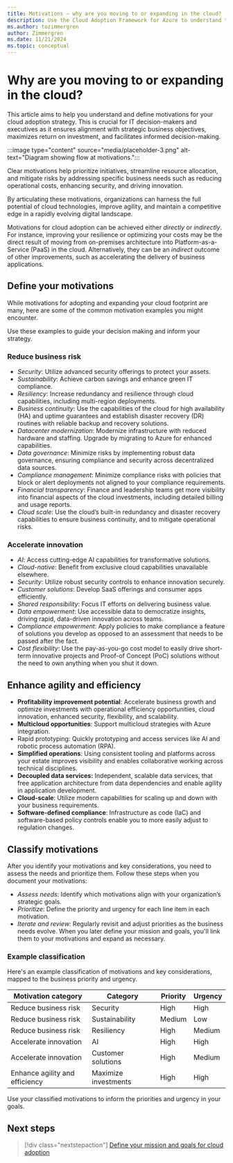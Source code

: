 ```yaml
---
title: Motivations – why are you moving to or expanding in the cloud? 
description: Use the Cloud Adoption Framework for Azure to understand the motivations behind cloud migration that can help produce more successful business outcomes.
ms.author: tozimmergren
author: Zimmergren
ms.date: 11/21/2024
ms.topic: conceptual
---
```


# Why are you moving to or expanding in the cloud?

This article aims to help you understand and define motivations for your cloud adoption strategy. This is crucial for IT decision-makers and executives as it ensures alignment with strategic business objectives, maximizes return on investment, and facilitates informed decision-making.

:::image type="content" source="media/placeholder-3.png" alt-text="Diagram showing flow at motivations.":::

Clear motivations help prioritize initiatives, streamline resource allocation, and mitigate risks by addressing specific business needs such as reducing operational costs, enhancing security, and driving innovation.  

By articulating these motivations, organizations can harness the full potential of cloud technologies, improve agility, and maintain a competitive edge in a rapidly evolving digital landscape.

Motivations for cloud adoption can be achieved either *directly* or *indirectly*. For instance, improving your resilience or optimizing your costs may be the direct result of moving from on-premises architecture into Platform-as-a-Service (PaaS) in the cloud. Alternatively, they can be an *indirect* outcome of other improvements, such as accelerating the delivery of business applications.

## Define your motivations

While motivations for adopting and expanding your cloud footprint are many, here are some of the common motivation examples you might encounter.  

Use these examples to guide your decision making and inform your strategy.

### Reduce business risk  

- *Security*: Utilize advanced security offerings to protect your assets.
- *Sustainability*: Achieve carbon savings and enhance green IT compliance.
- *Resiliency*: Increase redundancy and resilience through cloud capabilities, including multi-region deployments.
- *Business continuity*: Use the capabilities of the cloud for high availability (HA) and uptime guarantees and establish disaster recovery (DR) routines with reliable backup and recovery solutions.
- *Datacenter modernization*: Modernize infrastructure with reduced hardware and staffing. Upgrade by migrating to Azure for enhanced capabilities.
- *Data governance*: Minimize risks by implementing robust data governance, ensuring compliance and security across decentralized data sources.
- *Compliance management*: Minimize compliance risks with policies that block or alert deployments not aligned to your compliance requirements.  
- *Financial transparency*: Finance and leadership teams get more visibility into financial aspects of the cloud investments, including detailed billing and usage reports.
- *Cloud scale*: Use the cloud’s built-in redundancy and disaster recovery capabilities to ensure business continuity, and to mitigate operational risks.

### Accelerate innovation  

- *AI*: Access cutting-edge AI capabilities for transformative solutions.
- *Cloud-native*: Benefit from exclusive cloud capabilities unavailable elsewhere.
- *Security*: Utilize robust security controls to enhance innovation securely.
- *Customer solutions*: Develop SaaS offerings and consumer apps efficiently.
- *Shared responsibility*: Focus IT efforts on delivering business value.
- *Data empowerment*: Use accessible data to democratize insights, driving rapid, data-driven innovation across teams.
- *Compliance empowerment*: Apply policies to make compliance a feature of solutions you develop as opposed to an assessment that needs to be passed after the fact.
- *Cost flexibility*: Use the pay-as-you-go cost model to easily drive short-term innovative projects and Proof-of Concept (PoC) solutions without the need to own anything when you shut it down.

## Enhance agility and efficiency

- **Profitability improvement potential**: Accelerate business growth and optimize investments with operational efficiency opportunities, cloud innovation, enhanced security, flexibility, and scalability.
- **Multicloud opportunities**: Support multicloud strategies with Azure integration.
- Rapid prototyping: Quickly prototyping and access services like AI and robotic process automation (RPA).
- **Simplified operations**: Using consistent tooling and platforms across your estate improves visibility and enables collaborative working across technical disciplines.
- **Decoupled data services:** Independent, scalable data services, that free application architecture from data dependencies and enable agility in application development.
- **Cloud-scale**: Utilize modern capabilities for scaling up and down with your business requirements.
- **Software-defined compliance**: Infrastructure as code (IaC) and software-based policy controls enable you to more easily adjust to regulation changes.

## Classify motivations

After you identify your motivations and key considerations, you need to assess the needs and prioritize them. Follow these steps when you document your motivations:

- *Assess needs*: Identify which motivations align with your organization’s strategic goals.
- *Prioritize*: Define the priority and urgency for each line item in each motivation.
- *Iterate and review:* Regularly revisit and adjust priorities as the business needs evolve. When you later define your mission and goals, you'll link them to your motivations and expand as necessary.

### Example classification

Here's an example classification of motivations and key considerations, mapped to the business priority and urgency.

| **Motivation category** | **Category** | **Priority** | **Urgency** |
|---------|---------|---------|---------|
| Reduce business risk | Security | High | High |
| Reduce business risk | Sustainability | Medium | Low |
| Reduce business risk | Resiliency | High | Medium |
| Accelerate innovation | AI | High | High |
| Accelerate innovation | Customer solutions | High | Medium |
| Enhance agility and efficiency | Maximize investments | High | High |

Use your classified motivations to inform the priorities and urgency in your goals.

## Next steps

> [!div class="nextstepaction"]
> [Define your mission and goals for cloud adoption](define-your-team.md)

